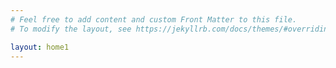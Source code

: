 ```yaml
---
# Feel free to add content and custom Front Matter to this file.
# To modify the layout, see https://jekyllrb.com/docs/themes/#overriding-theme-defaults

layout: home1
---
```

  
